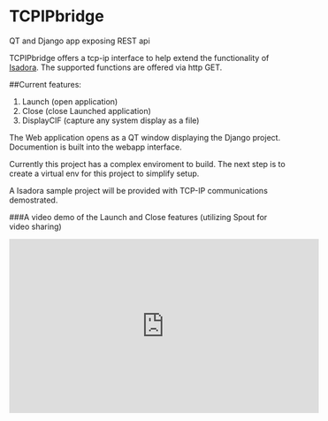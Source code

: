 # TCPIPbridge
QT and Django app exposing REST api

TCPIPbridge offers a tcp-ip interface to help extend the functionality of [Isadora](https://troikatronix.com "The creativity server").
The supported functions are offered via http GET.

##Current features:
1.  Launch (open application)
2.  Close (close Launched application)
3.  DisplayCIF (capture any system display as a file)

The Web application opens as a QT window displaying the Django project.
Documention is built into the webapp interface.

Currently this project has a complex enviroment to build. 
The next step is to create a virtual env for this project to simplify setup.

A Isadora sample project will be provided with TCP-IP communications demostrated.

###A video demo of the Launch and Close features (utilizing Spout for video sharing)
<iframe width="560" height="315" src="https://www.youtube.com/embed/-QVQ25PuYR4" frameborder="0" allow="autoplay; encrypted-media" allowfullscreen></iframe>
